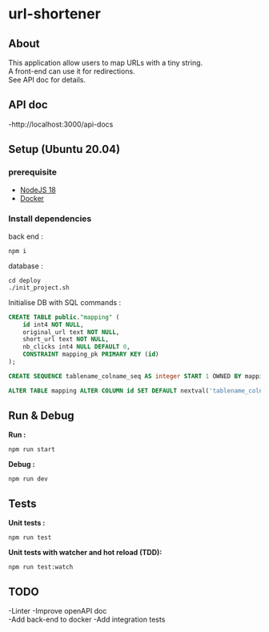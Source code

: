 # url-shortener

## About

This application allow users to map URLs with a tiny string.  
A front-end can use it for redirections.  
See API doc for details.

## API doc

-http://localhost:3000/api-docs


## Setup (Ubuntu 20.04)

### prerequisite

- [NodeJS 18](https://nodejs.org/en/)
- [Docker](https://docs.docker.com/engine/install/ubuntu/)

### Install dependencies

back end :
```shell
npm i
```

database : 
```shell
cd deploy
./init_project.sh
```

Initialise DB with SQL commands :
```sql
CREATE TABLE public."mapping" (
	id int4 NOT NULL,
	original_url text NOT NULL,
	short_url text NOT NULL,
	nb_clicks int4 NULL DEFAULT 0,
	CONSTRAINT mapping_pk PRIMARY KEY (id)
);
```

```sql
CREATE SEQUENCE tablename_colname_seq AS integer START 1 OWNED BY mapping.id;
```

```sql
ALTER TABLE mapping ALTER COLUMN id SET DEFAULT nextval('tablename_colname_seq');
```

## Run & Debug

**Run :**
```shell
npm run start
```

**Debug :**
```shell
npm run dev
```


## Tests

**Unit tests :**
```shell
npm run test
```

**Unit tests with watcher and hot reload (TDD):**
```shell
npm run test:watch
```

## TODO

-Linter
-Improve openAPI doc  
-Add back-end to docker
-Add integration tests